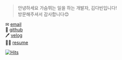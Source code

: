 > 안녕하세요 가슴뛰는 일을 하는 개발자, 김다빈입니다!  
> 방문해주셔서 감사합니다😊

✉    [email](alalekqls22@naver.com)  
🍃   [github](https://github.com/dabinKim-0318)  
🖊    [velog](https://velog.io/@dabin)  
🙋‍♀️    [resume](https://github.com/dabinKim-0318/Resume)

[![Hits](https://hits.seeyoufarm.com/api/count/incr/badge.svg?url=https%3A%2F%2Fgithub.com%2FdabinKim-0318&count_bg=%2379C83D&title_bg=%23555555&icon=&icon_color=%23E7E7E7&title=hits&edge_flat=false)](https://hits.seeyoufarm.com)
